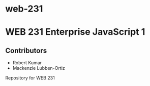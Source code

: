# web-231
# WEB 231 Enterprise JavaScript 1
## Contributors

* Robert Kumar
* Mackenzie Lubben-Ortiz

  
Repository for WEB 231 
